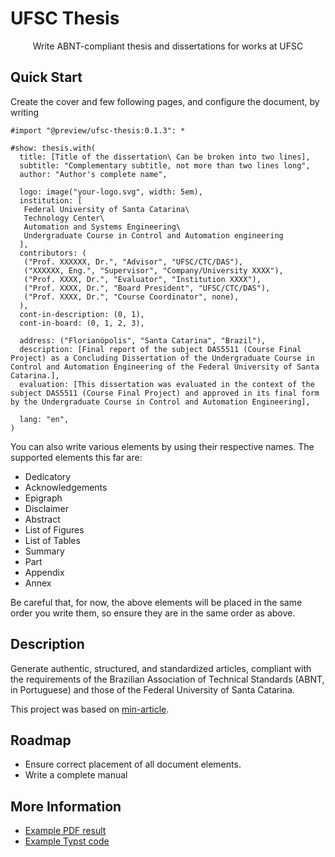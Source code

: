 # UFSC Thesis

<center>
  Write ABNT-compliant thesis and dissertations for works at UFSC
</center>


## Quick Start

Create the cover and few following pages, and configure the document, by writing

```typst
#import "@preview/ufsc-thesis:0.1.3": *

#show: thesis.with(
  title: [Title of the dissertation\ Can be broken into two lines],
  subtitle: "Complementary subtitle, not more than two lines long",
  author: "Author's complete name",

  logo: image("your-logo.svg", width: 5em),
  institution: [
   Federal University of Santa Catarina\
   Technology Center\
   Automation and Systems Engineering\
   Undergraduate Course in Control and Automation engineering
  ],
  contributors: (
   ("Prof. XXXXXX, Dr.", "Advisor", "UFSC/CTC/DAS"),
   ("XXXXXX, Eng.", "Supervisor", "Company/University XXXX"),
   ("Prof. XXXX, Dr.", "Evaluator", "Institution XXXX"),
   ("Prof. XXXX, Dr.", "Board President", "UFSC/CTC/DAS"),
   ("Prof. XXXX, Dr.", "Course Coordinator", none),
  ),
  cont-in-description: (0, 1),
  cont-in-board: (0, 1, 2, 3),

  address: ("Florianópolis", "Santa Catarina", "Brazil"),
  description: [Final report of the subject DAS5511 (Course Final Project) as a Concluding Dissertation of the Undergraduate Course in Control and Automation Engineering of the Federal University of Santa Catarina.],
  evaluation: [This dissertation was evaluated in the context of the subject DAS5511 (Course Final Project) and approved in its final form by the Undergraduate Course in Control and Automation Engineering],

  lang: "en",
)
```

You can also write various elements by using their respective names. The supported elements this far are:

- Dedicatory
- Acknowledgements
- Epigraph
- Disclaimer
- Abstract
- List of Figures
- List of Tables
- Summary
- Part
- Appendix
- Annex

Be careful that, for now, the above elements will be placed in the same order you write them, so ensure they are in the same order as above.

## Description

Generate authentic, structured, and standardized articles, compliant with the requirements of the Brazilian Association of Technical Standards (ABNT, in Portuguese) and those of the Federal University of Santa Catarina.

This project was based on [min-article](https://github.com/mayconfmelo/min-article).

## Roadmap

- Ensure correct placement of all document elements.
- Write a complete manual

## More Information

- [Example PDF result](https://raw.githubusercontent.com/mayconfmelo/min-article/refs/tags/0.1.0/docs/pdf/example.pdf)
- [Example Typst code](https://github.com/MarkV43/ufsc-thesis-typst/blob/main/template/main.typ)
